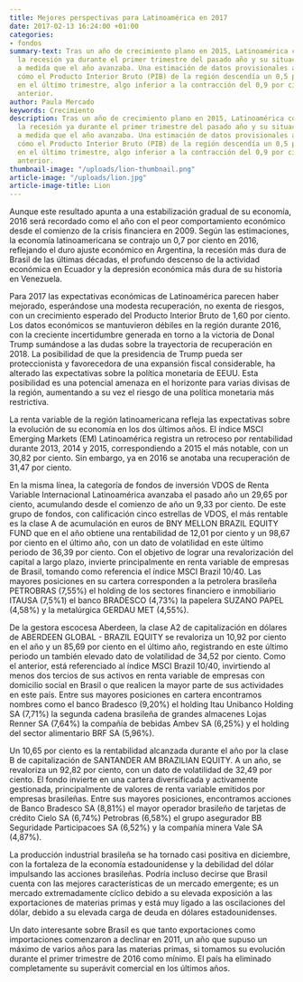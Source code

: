 ```yaml
---
title: Mejores perspectivas para Latinoamérica en 2017
date: 2017-02-13 16:24:00 +01:00
categories:
- fondos
summary-text: Tras un año de crecimiento plano en 2015, Latinoamérica comenzó a notar
  la recesión ya durante el primer trimestre del pasado año y su situación empeoró
  a medida que el año avanzaba. Una estimación de datos provisionales agregados muestra
  cómo el Producto Interior Bruto (PIB) de la región descendía un 0,5 por ciento interanual
  en el último trimestre, algo inferior a la contracción del 0,9 por ciento del trimestre
  anterior.
author: Paula Mercado
keywords: Crecimiento
description: Tras un año de crecimiento plano en 2015, Latinoamérica comenzó a notar
  la recesión ya durante el primer trimestre del pasado año y su situación empeoró
  a medida que el año avanzaba. Una estimación de datos provisionales agregados muestra
  cómo el Producto Interior Bruto (PIB) de la región descendía un 0,5 por ciento interanual
  en el último trimestre, algo inferior a la contracción del 0,9 por ciento del trimestre
  anterior.
thumbnail-image: "/uploads/lion-thumbnail.png"
article-image: "/uploads/lion.jpg"
article-image-title: Lion
---
```


Aunque este resultado apunta a una estabilización gradual de su economía, 2016 será recordado como el año con el peor comportamiento económico desde el comienzo de la crisis financiera en 2009. Según las estimaciones, la economía latinoamericana se contrajo un 0,7 por ciento en 2016, reflejando el duro ajuste económico en Argentina, la recesión más dura de Brasil de las últimas décadas, el profundo descenso de la actividad económica en Ecuador y la depresión económica más dura de su historia en Venezuela.

Para 2017 las expectativas económicas de Latinoamérica parecen haber mejorado, esperándose una modesta recuperación, no exenta de riesgos, con un crecimiento esperado del Producto Interior Bruto de 1,60 por ciento. Los datos económicos se mantuvieron débiles en la región durante 2016, con la creciente incertidumbre generada en torno a la victoria de Donal Trump sumándose a las dudas sobre la trayectoria de recuperación en 2018. La posibilidad de que la presidencia de Trump pueda ser proteccionista y favorecedora de una expansión fiscal considerable, ha alterado las expectativas sobre la política monetaria de EEUU. Esta posibilidad es una potencial amenaza en el horizonte para varias divisas de la región, aumentando a su vez el riesgo de una política monetaria más restrictiva.

La renta variable de la región latinoamericana refleja las expectativas sobre la evolución de su economía en los dos últimos años. El índice MSCI Emerging Markets (EM) Latinoamérica registra un retroceso por rentabilidad durante 2013, 2014 y 2015, correspondiendo a 2015 el más notable, con un 30,82 por ciento. Sin embargo, ya en 2016 se anotaba una recuperación de 31,47 por ciento.

En la misma línea, la categoría de fondos de inversión VDOS de Renta Variable Internacional Latinoamérica avanzaba el pasado año un 29,65 por ciento, acumulando desde el comienzo de año un 9,33 por ciento. De este grupo de fondos, con calificación cinco estrellas de VDOS, el más rentable es la clase A de acumulación en euros de BNY MELLON BRAZIL EQUITY FUND que en el año obtiene una rentabilidad de 12,01 por ciento y un 98,67 por ciento en el último año, con un dato de volatilidad en este último periodo de 36,39 por ciento. Con el objetivo de lograr una revalorización del capital a largo plazo, invierte principalmente en renta variable de empresas de Brasil, tomando como referencia el índice MSCI Brazil 10/40. Las mayores posiciones en su cartera corresponden a la petrolera brasileña PETROBRAS (7,55%) el holding de los sectores financiero e inmobiliario ITAUSA (7,5%1) el banco BRADESCO (4,73%) la papelera SUZANO PAPEL (4,58%) y la metalúrgica GERDAU MET (4,55%).

De la gestora escocesa Aberdeen, la clase A2 de capitalización en dólares de ABERDEEN GLOBAL - BRAZIL EQUITY se revaloriza un 10,92 por ciento en el año y un 85,69 por ciento en el último año, registrando en este último periodo un también elevado dato de volatilidad de 34,52 por ciento. Como el anterior, está referenciado al índice MSCI Brazil 10/40, invirtiendo al menos dos tercios de sus activos en renta variable de empresas con domicilio social en Brasil o que realicen la mayor parte de sus actividades en este país. Entre sus mayores posiciones en cartera encontramos nombres como el banco Bradesco (9,20%) el holding Itau Unibanco Holding SA (7,71%) la segunda cadena brasileña de grandes almacenes Lojas Renner SA (7,64%) la compañía de bebidas Ambev SA (6,25%) y el holding del sector alimentario BRF SA (5,96%).

Un 10,65 por ciento es la rentabilidad alcanzada durante el año por la clase B de capitalización de SANTANDER AM BRAZILIAN EQUITY. A un año, se revaloriza un 92,82 por ciento, con un dato de volatilidad de 32,49 por ciento. El fondo invierte en una cartera diversificada y activamente gestionada, principalmente de valores de renta variable emitidos por empresas brasileñas. Entre sus mayores posiciones, encontramos acciones de Banco Bradesco SA (8,81%) el mayor operador brasileño de tarjetas de crédito Cielo SA (6,74%) Petrobras (6,58%) el grupo asegurador BB Seguridade Participacoes SA (6,52%) y la compañía minera Vale SA (4,87%).

La producción industrial brasileña se ha tornado casi positiva en diciembre, con la fortaleza de la economía estadounidense y la debilidad del dólar impulsando las acciones brasileñas. Podría incluso decirse que Brasil cuenta con las mejores características de un mercado emergente; es un mercado extremadamente cíclico debido a su elevada exposición a las exportaciones de materias primas y está muy ligado a las oscilaciones del dólar, debido a su elevada carga de deuda en dólares estadounidenses.

Un dato interesante sobre Brasil es que tanto exportaciones como importaciones comenzaron a declinar en 2011, un año que supuso un máximo de varios años para las materias primas, si tomamos su evolución durante el primer trimestre de 2016 como mínimo. El país ha eliminado completamente su superávit comercial en los últimos años.
